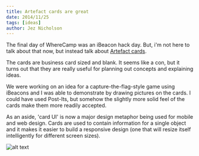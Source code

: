 ```yaml
---
title: Artefact cards are great
date: 2014/11/25
tags: [ideas]
author: Jez Nicholson
---
```

The final day of WhereCamp was an iBeacon hack day. But, i'm not here to talk about that now, but instead talk about <a href="http://artefactshop.com/">Artefact cards</a>​.

The cards are business card sized and blank. It seems like a con, but it turns out that they are really useful for planning out concepts and explaining ideas.

We were working on an idea for a capture-the-flag-style game using iBeacons and I was able to demonstrate by drawing pictures on the cards. I could have used Post-Its, but somehow the slightly more solid​ feel of the cards make them more readily accepted.

As an aside, 'card UI' is now a major design metaphor being used for mobile and web design. Cards are used to contain information for a single object and it makes it easier to build a responsive design (one that will resize itself intelligently for different screen sizes).

![alt text](https://farm9.staticflickr.com/8658/15609837610_82af3455b1_z.jpg "TorBCan")